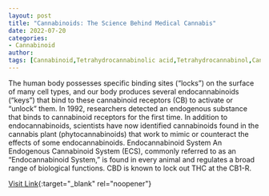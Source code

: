 ```yaml
---
layout: post
title: "Cannabinoids: The Science Behind Medical Cannabis"
date: 2022-07-20
categories:
- Cannabinoid
author: 
tags: [Cannabinoid,Tetrahydrocannabinolic acid,Tetrahydrocannabinol,Cannabinoid receptor,Cannabidiol,Cannabis (drug),Psychoactive drugs,Neuroscience,Biochemistry,Cannabis,Neurochemistry]
---
```



The human body possesses specific binding sites (“locks”) on the surface of many cell types, and our body produces several endocannabinoids (“keys”) that bind to these cannabinoid receptors (CB) to activate or “unlock” them. In 1992, researchers detected an endogenous substance that binds to cannabinoid receptors for the first time. In addition to endocannabinoids, scientists have now identified cannabinoids found in the cannabis plant (phytocannabinoids) that work to mimic or counteract the effects of some endocannabinoids. Endocannabinoid System  An Endogenous Cannabinoid System (ECS), commonly referred to as an “Endocannabinoid System,” is found in every animal and regulates a broad range of biological functions. CBD is known to lock out THC at the CB1-R.

[Visit Link](https://www.medicaljane.com/category/cannabis-classroom/cannabis-science/#cannabinoids-101){:target="_blank" rel="noopener"}


